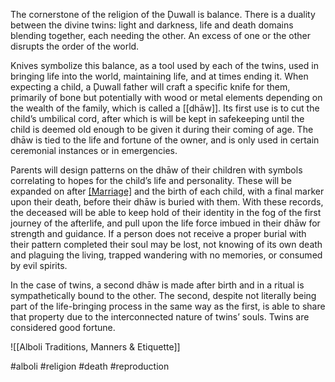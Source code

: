 The cornerstone of the religion of the Ḑuwall is balance. There is a duality between the divine twins: light and darkness, life and death  domains blending together, each needing the other. An excess of one or the other disrupts the order of the world. 
  
Knives symbolize this balance, as a tool used by each of the twins, used in bringing life into the world, maintaining life, and at times ending it. When expecting a child, a Ḑuwall father will craft a specific knife for them, primarily of bone but potentially with wood or metal elements depending on the wealth of the family, which is called a [[dhāw]]. Its first use is to cut the child’s umbilical cord, after which is will be kept in safekeeping until the child is deemed old enough to be given it during their coming of age. The dhāw is tied to the life and fortune of the owner, and is only used in certain ceremonial instances or in emergencies.  

Parents will design patterns on the dhāw of their children with symbols correlating to hopes for the child’s life and personality. These will be expanded on after [[Marriage]](s) and the birth of each child, with a final marker upon their death, before their dhāw is buried with them. With these records, the deceased will be able to keep hold of their identity in the fog of the first journey of the afterlife, and pull upon the life force imbued in their dhāw for strength and guidance. If a person does not receive a proper burial with their pattern completed their soul may be lost, not knowing of its own death and plaguing the living, trapped wandering with no memories, or consumed by evil spirits.  
  
In the case of twins, a second dhāw is made after birth and in a ritual is sympathetically bound to the other. The second, despite not literally being part of the life-bringing process in the same way as the first, is able to share that property due to the interconnected nature of twins’ souls. Twins are considered good fortune.

![[Alboli Traditions, Manners & Etiquette]]

#alboli #religion #death #reproduction 
